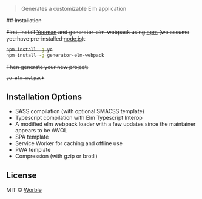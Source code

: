 > Generates a customizable Elm application

<strike>
## Installation

First, install [Yeoman](http://yeoman.io) and generator-elm-webpack using [npm](https://www.npmjs.com/) (we assume you have pre-installed [node.js](https://nodejs.org/)).

```bash
npm install -g yo
npm install -g generator-elm-webpack
```

Then generate your new project:

```bash
yo elm-webpack
```
</strike>

## Installation Options

- SASS compilation (with optional SMACSS template)
- Typescript compilation with Elm Typescript Interop
- A modified elm webpack loader with a few updates since the maintainer appears to be AWOL
- SPA template
- Service Worker for caching and offline use
- PWA template
- Compression (with gzip or brotli)

## License

MIT © [Worble]()